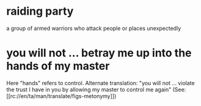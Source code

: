 # raiding party

a group of armed warriors who attack people or places unexpectedly

# you will not ... betray me up into the hands of my master

Here "hands" refers to control. Alternate translation: "you will not ... violate the trust I have in you by allowing my master to control me again" (See: [[rc://en/ta/man/translate/figs-metonymy]])


